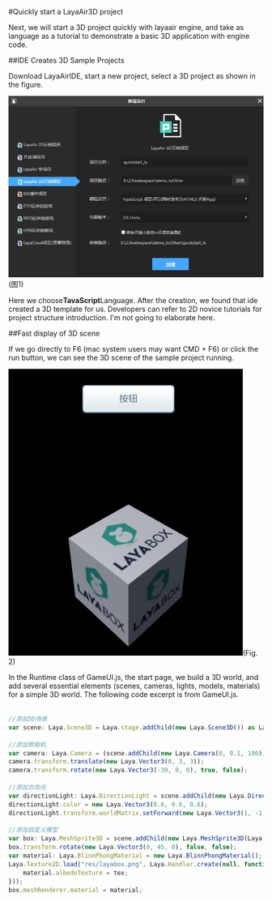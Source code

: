 #Quickly start a LayaAir3D project

Next, we will start a 3D project quickly with layaair engine, and take as language as a tutorial to demonstrate a basic 3D application with engine code.

##IDE Creates 3D Sample Projects

Download LayaAirIDE, start a new project, select a 3D project as shown in the figure.

![图](img/1.png)(图1)


Here we choose**TavaScript**Language. After the creation, we found that ide created a 3D template for us. Developers can refer to 2D novice tutorials for project structure introduction. I'm not going to elaborate here.

##Fast display of 3D scene

If we go directly to F6 (mac system users may want CMD + F6) or click the run button, we can see the 3D scene of the sample project running.

![图](img/2.png)(Fig. 2)

In the Runtime class of GameUI.js, the start page, we build a 3D world, and add several essential elements (scenes, cameras, lights, models, materials) for a simple 3D world. The following code excerpt is from GameUI.js.


```typescript

//添加3D场景
var scene: Laya.Scene3D = Laya.stage.addChild(new Laya.Scene3D()) as Laya.Scene3D;

//添加照相机
var camera: Laya.Camera = (scene.addChild(new Laya.Camera(0, 0.1, 100))) as Laya.Camera;
camera.transform.translate(new Laya.Vector3(0, 3, 3));
camera.transform.rotate(new Laya.Vector3(-30, 0, 0), true, false);

//添加方向光
var directionLight: Laya.DirectionLight = scene.addChild(new Laya.DirectionLight()) as Laya.DirectionLight;
directionLight.color = new Laya.Vector3(0.6, 0.6, 0.6);
directionLight.transform.worldMatrix.setForward(new Laya.Vector3(1, -1, 0));

//添加自定义模型
var box: Laya.MeshSprite3D = scene.addChild(new Laya.MeshSprite3D(Laya.PrimitiveMesh.createBox(1, 1, 1))) as Laya.MeshSprite3D;
box.transform.rotate(new Laya.Vector3(0, 45, 0), false, false);
var material: Laya.BlinnPhongMaterial = new Laya.BlinnPhongMaterial();
Laya.Texture2D.load("res/layabox.png", Laya.Handler.create(null, function(tex:Laya.Texture2D) {
    material.albedoTexture = tex;
}));
box.meshRenderer.material = material;
```


##### 	